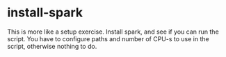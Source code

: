 # install-spark

This is more like a setup exercise.  Install spark, and see if you can
run the script.  You have to configure paths and number of CPU-s to
use in the script, otherwise nothing to do.

